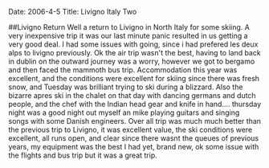 Date: 2006-4-5
Title: Livigno Italy Two

##Livigno Return
Well a return to Livigno in North Italy for some skiing. A very inexpensive trip it was our last minute panic resulted in us getting a very good deal.
I had some issues with going, since i had prefered les deux alps to livigno previously.
Ok the air trip wasn't the best, having to land back in dublin on the outward journey was a worry, however we got to bergamo and then faced the mammoth bus trip.
Accommodation this year was excellent, and the conditions were excellent for skiing since there was fresh snow, and Tuesday was brilliant trying to ski during a blizzard. Also the bizarre apres ski in the chalet on that day with dancing germans and dutch people, and the chef with the Indian head gear and knife in hand....
thursday night was a good night out myself an mike playing guitars and singing songs with some Danish engineers.
Over all trip was much much better than the previous trip to Livigno, it was excellent value, the ski conditions were excellent, all runs open, and clear since there wasnt the queues of previous years, my equipment was the best I had yet, brand new, ok some issue with the flights and bus trip but it was a great trip.
